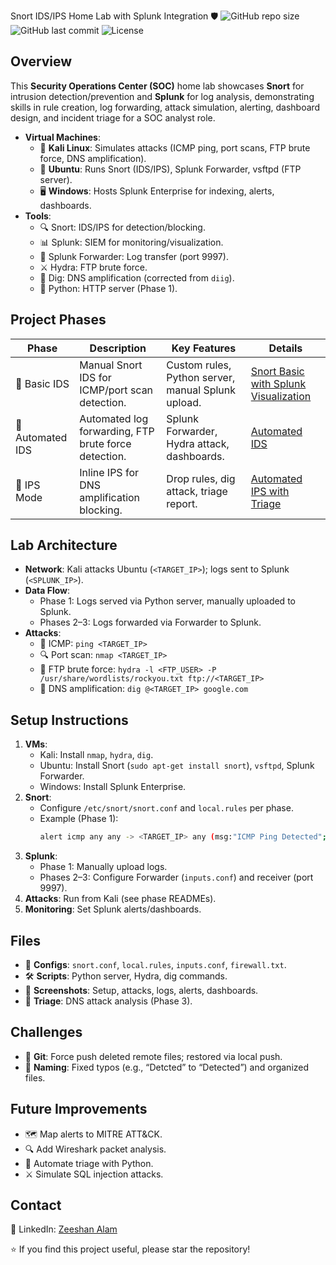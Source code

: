 Snort IDS/IPS Home Lab with Splunk Integration 🛡️
   ![GitHub repo size](https://img.shields.io/github/repo-size/z4sec/Snort) ![GitHub last commit](https://img.shields.io/github/last-commit/z4sec/Snort) ![License](https://img.shields.io/github/license/z4sec/Snort)

   ## Overview
   This **Security Operations Center (SOC)** home lab showcases **Snort** for intrusion detection/prevention and **Splunk** for log analysis, demonstrating skills in rule creation, log forwarding, attack simulation, alerting, dashboard design, and incident triage for a SOC analyst role.

   - **Virtual Machines**:
     - 🐉 **Kali Linux**: Simulates attacks (ICMP ping, port scans, FTP brute force, DNS amplification).
     - 🐧 **Ubuntu**: Runs Snort (IDS/IPS), Splunk Forwarder, vsftpd (FTP server).
     - 🖥️ **Windows**: Hosts Splunk Enterprise for indexing, alerts, dashboards.
   - **Tools**:
     - 🔍 Snort: IDS/IPS for detection/blocking.
     - 📊 Splunk: SIEM for monitoring/visualization.
     - 🚀 Splunk Forwarder: Log transfer (port 9997).
     - ⚔️ Hydra: FTP brute force.
     - 🔎 Dig: DNS amplification (corrected from `diig`).
     - 🐍 Python: HTTP server (Phase 1).

   ## Project Phases
   | Phase | Description | Key Features | Details |
   |-------|-------------|--------------|---------|
   | 🔧 Basic IDS | Manual Snort IDS for ICMP/port scan detection. | Custom rules, Python server, manual Splunk upload. | [Snort Basic with Splunk Visualization](Snort%20Basic%20with%20Splunk%20Visualization/README.md) |
   | 🤖 Automated IDS | Automated log forwarding, FTP brute force detection. | Splunk Forwarder, Hydra attack, dashboards. | [Automated IDS](Automated%20IDS/README.md) |
   | 🛑 IPS Mode | Inline IPS for DNS amplification blocking. | Drop rules, dig attack, triage report. | [Automated IPS with Triage](Automated%20IPS%20with%20Triage/README.md) |

   ## Lab Architecture
   - **Network**: Kali attacks Ubuntu (`<TARGET_IP>`); logs sent to Splunk (`<SPLUNK_IP>`).
   - **Data Flow**:
     - Phase 1: Logs served via Python server, manually uploaded to Splunk.
     - Phases 2–3: Logs forwarded via Forwarder to Splunk.
   - **Attacks**:
     - 🔔 ICMP: `ping <TARGET_IP>`
     - 🔍 Port scan: `nmap <TARGET_IP>`
     - 🔑 FTP brute force: `hydra -l <FTP_USER> -P /usr/share/wordlists/rockyou.txt ftp://<TARGET_IP>`
     - 📡 DNS amplification: `dig @<TARGET_IP> google.com`

   ## Setup Instructions
   1. **VMs**:
      - Kali: Install `nmap`, `hydra`, `dig`.
      - Ubuntu: Install Snort (`sudo apt-get install snort`), `vsftpd`, Splunk Forwarder.
      - Windows: Install Splunk Enterprise.
   2. **Snort**:
      - Configure `/etc/snort/snort.conf` and `local.rules` per phase.
      - Example (Phase 1):
        ```bash
        alert icmp any any -> <TARGET_IP> any (msg:"ICMP Ping Detected"; sid:1000001;)
        ```
   3. **Splunk**:
      - Phase 1: Manually upload logs.
      - Phases 2–3: Configure Forwarder (`inputs.conf`) and receiver (port 9997).
   4. **Attacks**: Run from Kali (see phase READMEs).
   5. **Monitoring**: Set Splunk alerts/dashboards.

   ## Files
   - 📜 **Configs**: `snort.conf`, `local.rules`, `inputs.conf`, `firewall.txt`.
   - 🛠️ **Scripts**: Python server, Hydra, dig commands.
   - 📸 **Screenshots**: Setup, attacks, logs, alerts, dashboards.
   - 📝 **Triage**: DNS attack analysis (Phase 3).

   ## Challenges
   - 🐛 **Git**: Force push deleted remote files; restored via local push.
   - 📝 **Naming**: Fixed typos (e.g., “Detcted” to “Detected”) and organized files.

   ## Future Improvements
   - 🗺️ Map alerts to MITRE ATT&CK.
   - 🔍 Add Wireshark packet analysis.
   - 🤖 Automate triage with Python.
   - ⚔️ Simulate SQL injection attacks.

   ## Contact
   👤 LinkedIn: [Zeeshan Alam](https://www.linkedin.com/in/zeeshan-alam-073102246)

   ⭐ If you find this project useful, please star the repository!
